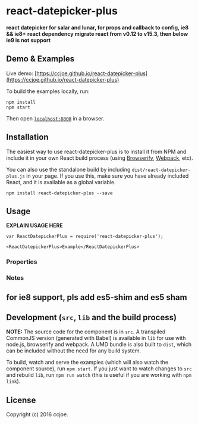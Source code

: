 # react-datepicker-plus

__react datepicker for salar and lunar, for props and callback to config, ie8 && ie8+__
__react dependency migrate react from v0.12 to v15.3, then below ie9 is not support__

## Demo & Examples

Live demo: [https://ccjoe.github.io/react-datepicker-plus](https://ccjoe.github.io/react-datepicker-plus)

To build the examples locally, run:

```
npm install
npm start
```

Then open [`localhost:8800`](http://localhost:8800) in a browser.


## Installation

The easiest way to use react-datepicker-plus is to install it from NPM and include it in your own React build process (using [Browserify](http://browserify.org), [Webpack](http://webpack.github.io/), etc).

You can also use the standalone build by including `dist/react-datepicker-plus.js` in your page. If you use this, make sure you have already included React, and it is available as a global variable.

```
npm install react-datepicker-plus --save
```

## Usage

__EXPLAIN USAGE HERE__

```
var ReactDatepickerPlus = require('react-datepicker-plus');

<ReactDatepickerPlus>Example</ReactDatepickerPlus>
```

### Properties

### Notes


## for ie8 support, pls add es5-shim and es5 sham

## Development (`src`, `lib` and the build process)

**NOTE:** The source code for the component is in `src`. A transpiled CommonJS version (generated with Babel) is available in `lib` for use with node.js, browserify and webpack. A UMD bundle is also built to `dist`, which can be included without the need for any build system.

To build, watch and serve the examples (which will also watch the component source), run `npm start`. If you just want to watch changes to `src` and rebuild `lib`, run `npm run watch` (this is useful if you are working with `npm link`).

## License


Copyright (c) 2016 ccjoe.
